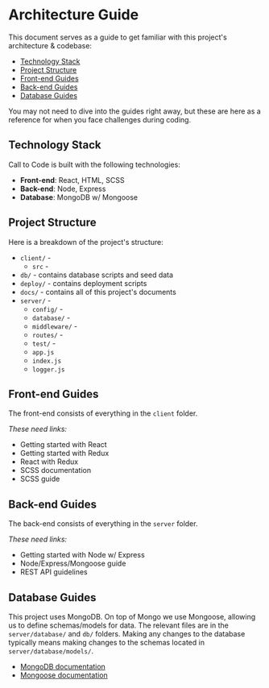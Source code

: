 # Architecture Guide

This document serves as a guide to get familiar with this project's architecture & codebase:

- [Technology Stack](#stack)
- [Project Structure](#structure)
- [Front-end Guides](#front-end)
- [Back-end Guides](#back-end)
- [Database Guides](#database)

You may not need to dive into the guides right away, but these are here as a reference for when you face challenges during coding.

## <a name="stack"></a> Technology Stack

Call to Code is built with the following technologies:

- **Front-end**: React, HTML, SCSS
- **Back-end**: Node, Express
- **Database**: MongoDB w/ Mongoose

## <a name="structure"></a> Project Structure

Here is a breakdown of the project's structure:

- `client/` -
  - `src` -
- `db/` - contains database scripts and seed data
- `deploy/` - contains deployment scripts
- `docs/` - contains all of this project's documents
- `server/` -
  - `config/` -
  - `database/` -
  - `middleware/` -
  - `routes/` -
  - `test/` -
  - `app.js`
  - `index.js`
  - `logger.js`

## <a name="front-end"></a> Front-end Guides

The front-end consists of everything in the `client` folder.

*These need links:*
- Getting started with React
- Getting started with Redux
- React with Redux
- SCSS documentation
- SCSS guide

## <a name="back-end"></a> Back-end Guides

The back-end consists of everything in the `server` folder.

*These need links:*
- Getting started with Node w/ Express
- Node/Express/Mongoose guide
- REST API guidelines

## <a name="database"></a> Database Guides

This project uses MongoDB. On top of Mongo we use Mongoose, allowing us to define schemas/models for data. The relevant files are in the `server/database/` and `db/` folders. Making any changes to the database typically means making changes to the schemas located in `server/database/models/`.

- [MongoDB documentation](https://docs.mongodb.com/)
- [Mongoose documentation](http://mongoosejs.com/docs/guide.html)
